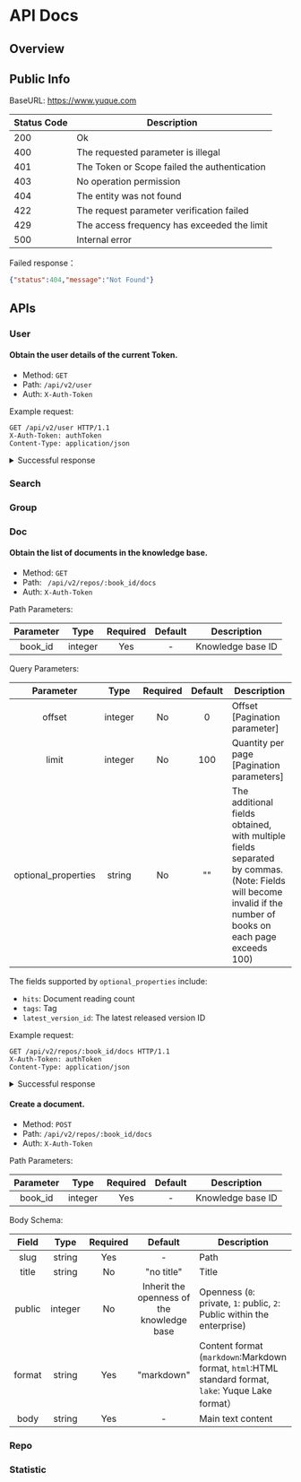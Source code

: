 # API Docs

## Overview

## Public Info 

BaseURL: https://www.yuque.com

| Status Code | Description | 
| -----  | -----     |
| 200  | Ok |
| 400  | The requested parameter is illegal |
| 401  | The Token or Scope failed the authentication |
| 403  | No operation permission |
| 404  | The entity was not found |
| 422  | The request parameter verification failed |
| 429  | The access frequency has exceeded the limit |
| 500  | Internal error |

Failed response：

```json
{"status":404,"message":"Not Found"}

```


## APIs

### User

#### Obtain the user details of the current Token.

- Method: `GET`
- Path: `/api/v2/user`
- Auth: `X-Auth-Token`

Example request:

```http
GET /api/v2/user HTTP/1.1
X-Auth-Token: authToken
Content-Type: application/json

```

<details>
  <summary>Successful response</summary>

  ```json
  {
    "data": {
      "id": 0,
      "type": "string",
      "login": "string",
      "name": "string",
      "avatar_url": "string",
      "books_count": 0,
      "public_books_count": 0,
      "followers_count": 0,
      "following_count": 0,
      "public": 0,
      "description": "string",
      "created_at": "2019-08-24T14:15:22Z",
      "updated_at": "2019-08-24T14:15:22Z"
    }
  }
  
  ```
</details>

### Search

### Group

### Doc

#### Obtain the list of documents in the knowledge base.

- Method: `GET`
- Path: ` /api/v2/repos/:book_id/docs`
- Auth: `X-Auth-Token`

Path Parameters:

| Parameter | Type | Required | Default | Description | 
| :-----:     | :-----:  |  :-----:  |  :-----:   | -----  |
|  book_id  | integer | Yes  | - | Knowledge base ID |

Query Parameters:

| Parameter | Type | Required | Default | Description |
| :-----:     | :-----:  |  :-----:  |  :-----:   | ----- |
|  offset  | integer | No  | 0 |  Offset [Pagination parameter] |
|  limit  | integer | No  | 100 | Quantity per page [Pagination parameters] |
|  optional_properties| string | No  | "" | The additional fields obtained, with multiple fields separated by commas.(Note: Fields will become invalid if the number of books on each page exceeds 100)  |

The fields supported by `optional_properties` include:

- `hits`: Document reading count
- `tags`: Tag
- `latest_version_id`: The latest released version ID

Example request:

```http
GET /api/v2/repos/:book_id/docs HTTP/1.1
X-Auth-Token: authToken
Content-Type: application/json

```

<details>
  <summary>Successful response</summary>

  ```json
  {
    "meta": {
      "total": 0
    },
    "data": [
      {
        "id": 0,
        "type": "Doc",
        "slug": "string",
        "title": "string",
        "description": "string",
        "cover": "string",
        "user_id": 0,
        "book_id": 0,
        "last_editor_id": 0,
        "public": 0,
        "status": "string",
        "likes_count": 0,
        "read_count": 0,
        "hits": 0,
        "comments_count": 0,
        "word_count": 0,
        "created_at": "2019-08-24T14:15:22Z",
        "updated_at": "2019-08-24T14:15:22Z",
        "content_updated_at": "2019-08-24T14:15:22Z",
        "published_at": "2019-08-24T14:15:22Z",
        "first_published_at": "2019-08-24T14:15:22Z",
        "book": {
          "id": 0,
          "type": "string",
          "slug": "string",
          "name": "string",
          "user_id": 0,
          "description": "string",
          "creator_id": 0,
          "public": 0,
          "items_count": 0,
          "likes_count": 0,
          "watches_count": 0,
          "content_updated_at": "2019-08-24T14:15:22Z",
          "created_at": "2019-08-24T14:15:22Z",
          "updated_at": "2019-08-24T14:15:22Z",
          "user": {
            "id": 0,
            "type": "string",
            "login": "string",
            "name": "string",
            "avatar_url": "string",
            "books_count": 0,
            "public_books_count": 0,
            "followers_count": 0,
            "following_count": 0,
            "public": 0,
            "description": "string",
            "created_at": "2019-08-24T14:15:22Z",
            "updated_at": "2019-08-24T14:15:22Z"
          },
          "namespace": "string"
        },
        "user": {
          "id": 0,
          "type": "string",
          "login": "string",
          "name": "string",
          "avatar_url": "string",
          "books_count": 0,
          "public_books_count": 0,
          "followers_count": 0,
          "following_count": 0,
          "public": 0,
          "description": "string",
          "created_at": "2019-08-24T14:15:22Z",
          "updated_at": "2019-08-24T14:15:22Z"
        },
        "last_editor": {
          "id": 0,
          "type": "string",
          "login": "string",
          "name": "string",
          "avatar_url": "string",
          "books_count": 0,
          "public_books_count": 0,
          "followers_count": 0,
          "following_count": 0,
          "public": 0,
          "description": "string",
          "created_at": "2019-08-24T14:15:22Z",
          "updated_at": "2019-08-24T14:15:22Z"
        },
        "latest_version_id": 0,
        "tags": {
          "id": 0,
          "title": "string",
          "doc_id": 0,
          "book_id": 0,
          "user_id": 0,
          "created_at": "2019-08-24T14:15:22Z",
          "updated_at": "2019-08-24T14:15:22Z"
        }
      }
    ]
  }
  
  ```
</details>

#### Create a document.

- Method: `POST`
- Path: `/api/v2/repos/:book_id/docs`
- Auth: `X-Auth-Token`

Path Parameters:

| Parameter | Type | Required | Default | Description | 
| :-----:     | :-----:  |  :-----:  |  :-----:   | -----  |
|  book_id  | integer | Yes  | - | Knowledge base ID |

Body Schema:

| Field | Type | Required | Default | Description | 
| :-----:     | :-----:  |  :-----:  |  :-----:   | -----  |
|  slug  | string | Yes  | - | Path |
|  title  | string | No  | "no title" | Title |
|  public  | integer | No  | Inherit the openness of the knowledge base | Openness (`0`: private, `1`: public, `2`: Public within the enterprise) |
|  format  | string | Yes  | "markdown" | Content format (`markdown`:Markdown format, `html`:HTML standard format, `lake`: Yuque Lake format） |
|  body  | string | Yes  | - | Main text content |













### Repo

### Statistic

